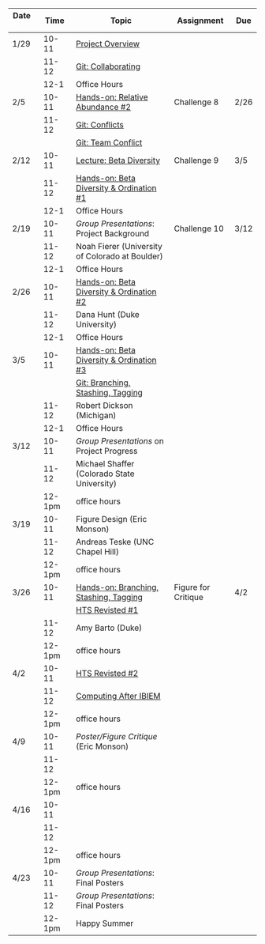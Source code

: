 | Date     | Time   | Topic                                                                                      | Assignment          | Due  |
|----------|--------|--------------------------------------------------------------------------------------------|---------------------|------|
| 1/29     | 10-11  | [Project Overview](lectures/project_overview.md)                                           |                     |      |
|          | 11-12  | [Git: Collaborating](lessons/git_lessons/040_git_overview.md#collaborating)                |                     |      |
|          | 12-1   | Office Hours                                                                               |                     |      |
| 2/5      | 10-11  | [Hands-on: Relative Abundance \#2](lessons/relative_abundance.md#other-ways-to-prune-taxa) | Challenge 8         | 2/26 |
|          | 11-12  | [Git: Conflicts](lessons/git_lessons/git_conflicts.md)                                     |                     |      |
|          |        | [Git: Team Conflict](lessons/git_lessons/git_team_exercise.md)                             |                     |      |
| 2/12     | 10-11  | [Lecture: Beta Diversity](lectures/statistical_analysis_2.pdf)                             | Challenge 9         | 3/5  |
|          | 11-12  | [Hands-on: Beta Diversity & Ordination \#1](lessons/ordination.md)                         |                     |      |
|          | 12-1   | Office Hours                                                                               |                     |      |
| 2/19     | 10-11  | *Group Presentations*: Project Background                                                  | Challenge 10        | 3/12 |
|          | 11-12  | Noah Fierer (University of Colorado at Boulder)                                            |                     |      |
|          | 12-1   | Office Hours                                                                               |                     |      |
| 2/26     | 10-11  | [Hands-on: Beta Diversity & Ordination \#2](lessons/ordination.md#ordination)              |                     |      |
|          | 11-12  | Dana Hunt (Duke University)                                                                |                     |      |
|          | 12-1   | Office Hours                                                                               |                     |      |
| 3/5      | 10-11  | [Hands-on: Beta Diversity & Ordination \#3](lessons/ordination.md#pcoa-plots)              |                     |      |
|          |        | [Git: Branching, Stashing, Tagging](lectures/branch_stash_tag.md)                          |                     |      |
|          | 11-12  | Robert Dickson (Michigan)                                                                  |                     |      |
|          | 12-1   | Office Hours                                                                               |                     |      |
| 3/12     | 10-11  | *Group Presentations* on Project Progress                                                  |                     |      |
|          | 11-12  | Michael Shaffer (Colorado State University)                                                |                     |      |
|          | 12-1pm | office hours                                                                               |                     |      |
| 3/19     | 10-11  | Figure Design (Eric Monson)                                                                |                     |      |
|          | 11-12  | Andreas Teske (UNC Chapel Hill)                                                            |                     |      |
|          | 12-1pm | office hours                                                                               |                     |      |
| 3/26     | 10-11  | [Hands-on: Branching, Stashing, Tagging](lectures/branch_stash_tag.md)                     | Figure for Critique | 4/2  |
|          |        | [HTS Revisted \#1](lectures/hts_revisted.pdf)                                              |                     |      |
|          | 11-12  | Amy Barto (Duke)                                                                           |                     |      |
|          | 12-1pm | office hours                                                                               |                     |      |
| 4/2      | 10-11  | [HTS Revisted \#2](lectures/hts_revisted.pdf)                                              |                     |      |
|          | 11-12  | [Computing After IBIEM](lectures/computing_after_ibiem.md)                                 |                     |      |
|          | 12-1pm | office hours                                                                               |                     |      |
| 4/9      | 10-11  | *Poster/Figure Critique* (Eric Monson)                                                     |                     |      |
|          | 11-12  |                                                                                            |                     |      |
|          | 12-1pm | office hours                                                                               |                     |      |
| 4/16     | 10-11  |                                                                                            |                     |      |
|          | 11-12  |                                                                                            |                     |      |
|          | 12-1pm | office hours                                                                               |                     |      |
| 4/23     | 10-11  | *Group Presentations*: Final Posters                                                       |                     |      |
|          | 11-12  | *Group Presentations*: Final Posters                                                       |                     |      |
|          | 12-1pm | Happy Summer                                                                               |                     |      |
